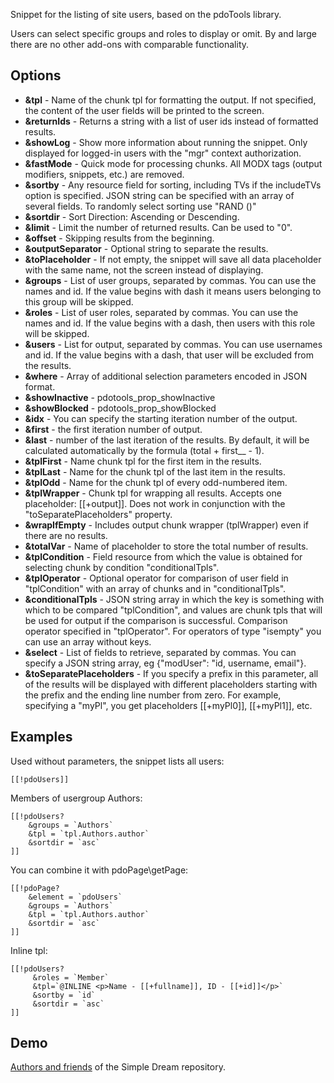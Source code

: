 Snippet for the listing of site users, based on the pdoTools library.
 
Users can select specific groups and roles to display or omit. By and large there are no other add-ons with comparable functionality.

## Options
* __&tpl__ - Name of the chunk tpl for formatting the output. If not specified, the content of the user fields will be printed to the screen.
* __&returnIds__ - Returns a string with a list of user ids instead of formatted results.
* __&showLog__ - Show more information about running the snippet. Only displayed for logged-in users with the "mgr" context authorization.
* __&fastMode__ - Quick mode for processing chunks. All MODX tags (output modifiers, snippets, etc.) are removed.
* __&sortby__ - Any resource field for sorting, including TVs if the includeTVs option  is specified. JSON string can be specified with an array of several fields. To randomly select sorting use "RAND ()"
* __&sortdir__ - Sort Direction: Ascending or Descending.
* __&limit__ - Limit the number of returned results. Can be used to "0".
* __&offset__ - Skipping results from the beginning.
* __&outputSeparator__ - Optional string to separate the results.
* __&toPlaceholder__ - If not empty, the snippet will save all data placeholder with the same name, not the screen instead of displaying.
* __&groups__ - List of user groups, separated by commas. You can use the names and id. If the value begins with dash it means users belonging to this group will be skipped.
* __&roles__ - List of user roles, separated by commas. You can use the names and id. If the value begins with a dash, then users with this role will be skipped.
* __&users__ - List for output, separated by commas. You can use usernames and id. If the value begins with a dash, that user will be excluded from the results.
* __&where__ - Array of additional selection parameters encoded in JSON format.
* __&showInactive__ - pdotools_prop_showInactive
* __&showBlocked__ - pdotools_prop_showBlocked
* __&idx__ - You can specify the starting iteration number of the output.
* __&first__ - the first iteration number of output.
* __&last__ - number of the last iteration of the results. By default, it will be calculated automatically by the formula (total + first__ - 1).
* __&tplFirst__ - Name chunk tpl for the first item in the results.
* __&tplLast__ - Name for the chunk tpl of the last item in the results.
* __&tplOdd__ - Name for the chunk tpl of every odd-numbered item.
* __&tplWrapper__ - Chunk tpl for wrapping all results. Accepts one placeholder: [[+output]]. Does not work in conjunction with the "toSeparatePlaceholders" property.
* __&wrapIfEmpty__ - Includes output chunk wrapper (tplWrapper) even if there are no results.
* __&totalVar__ - Name of placeholder to store the total number of results.
* __&tplCondition__ - Field resource from which the value is obtained for selecting chunk by condition "conditionalTpls".
* __&tplOperator__ - Optional operator for comparison of user field in "tplCondition" with an array of chunks and in "conditionalTpls".
* __&conditionalTpls__ - JSON string array in which the key is something with which to be compared "tplCondition", and values are chunk tpls that will be used for output if the comparison is successful. Comparison operator specified in "tplOperator". For operators of type "isempty" you can use an array without keys.
* __&select__ - List of fields to retrieve, separated by commas. You can specify a JSON string array, eg {"modUser": "id, username, email"}.
* __&toSeparatePlaceholders__ - If you specify a prefix in this parameter, all of the results will be displayed with different placeholders starting with the prefix and the ending line number from zero. For example, specifying a "myPl", you get placeholders [[+myPl0]], [[+myPl1]], etc.

## Examples
Used without parameters, the snippet lists all users:
```
[[!pdoUsers]]
```

Members of usergroup Authors:
```
[[!pdoUsers?
	&groups = `Authors`
	&tpl = `tpl.Authors.author`
	&sortdir = `asc`
]]
```

You can combine it with pdoPage\getPage:
```
[[!pdoPage?
	&element = `pdoUsers`
	&groups = `Authors`
	&tpl = `tpl.Authors.author`
	&sortdir = `asc`
]]
```

Inline tpl:
```
[[!pdoUsers?
	 &roles = `Member`
	 &tpl=`@INLINE <p>Name - [[+fullname]], ID - [[+id]]</p>`
	 &sortby = `id`
	 &sortdir = `asc`
]]
```

## Demo
[Authors and friends](http://store.simpledream.ru/friends.html) of the Simple Dream repository.